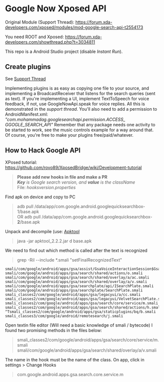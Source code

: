 Google Now Xposed API
===

Original Module (Support Thread):
https://forum.xda-developers.com/xposed/modules/mod-google-search-api-t2554173

You need ROOT and Xposed:
https://forum.xda-developers.com/showthread.php?t=3034811

This repo is a Android Studio project (disable *Instant Run*).


## Create plugins

See [Support Thread](https://forum.xda-developers.com/xposed/modules/mod-google-search-api-t2554173)

Implementing plugins is as easy as copying one file to your source, and implementing a BroadcastReceiver that listens for the search queries (sent as text). If you're implementing a UI, implement TextToSpeech for voice feedback, if not, use GoogleNowApi.speak for voice replies.
All this is demonstrated in the *support thread*.
You'll also need to add a permission to AndroidManifest.xml: *"com.mohammadag.googlesearchapi.permission.ACCESS_ GGOGLE_SEARCH_API"*
Remember that any package needs one activity to be started to work, see the music controls example for a way around that.
Of course, you're free to make your plugins free/paid/whatever.


## How to Hack Google API

XPosed tutorial:
https://github.com/rovo89/XposedBridge/wiki/Development-tutorial

> **Please add new hooks in file and make a PR**  
> _**Key** is Google search version, and **value** is the className_  
> File: *hooksversion.properties*


Find apk on device and copy to PC
> adb pull /data/app/com.google.android.googlequicksearchbox-1/base.apk  
> OR adb pull /data/app/com.google.android.googlequicksearchbox-**2**/base.apk

Unpack and decompile (use: [Apktool](https://ibotpeaches.github.io/Apktool/)
> java -jar apktool_2.2.2.jar d base.apk

We need to find out which method is called after the text is recognized
> grep -Ril --include \*.smali "setFinalRecognizedText"

```
smali/com/google/android/apps/gsa/assist/GsaVoiceInteractionSession$GsaVoiceInteractionViewUiCallback.smali
smali/com/google/android/apps/gsa/search/shared/actions/o.smali
smali/com/google/android/apps/gsa/search/shared/overlay/a/ac.smali
smali/com/google/android/apps/gsa/search/shared/overlay/a/v.smali
smali/com/google/android/apps/gsa/searchplate/api/ISearchPlate.smali
smali/com/google/android/apps/gsa/searchplate/SearchPlate.smali
smali_classes2/com/google/android/apps/gsa/legacyui/a/cc.smali
smali_classes2/com/google/android/apps/gsa/legacyui/VelvetSearchPlate.smali
smali_classes2/com/google/android/apps/gsa/search/core/service/m.smali
smali_classes2/com/google/android/apps/gsa/search/shared/actions/h.smali
^Tsmali_classes2/com/google/android/apps/gsa/staticplugins/bq/b.smali
smali_classes3/com/google/android/remotesearch/j.smali
```

Open textin file editor (Will need a basic knowledge of smali / bytecode)
I found two promising methods in the files below:
> smali_classes2/com/google/android/apps/gsa/search/core/service/m.smali
> smali/com/google/android/apps/gsa/search/shared/overlay/a/v.smali

The name in the hook must be the name of the class.
On app, click in settings > Change Hooks
> com.google.android.apps.gsa.search.core.service.m
